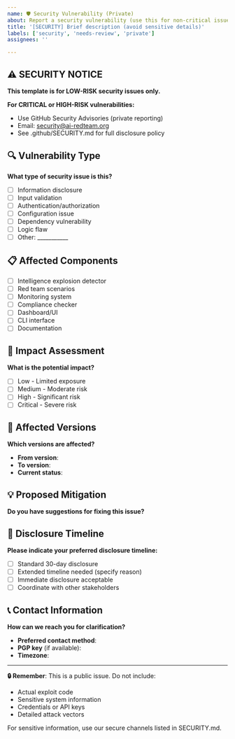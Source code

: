 ```yaml
---
name: 🛡️ Security Vulnerability (Private)
about: Report a security vulnerability (use this for non-critical issues only)
title: '[SECURITY] Brief description (avoid sensitive details)'
labels: ['security', 'needs-review', 'private']
assignees: ''

---
```


## ⚠️ SECURITY NOTICE
**This template is for LOW-RISK security issues only.**

**For CRITICAL or HIGH-RISK vulnerabilities:**
- Use GitHub Security Advisories (private reporting)
- Email: security@ai-redteam.org
- See .github/SECURITY.md for full disclosure policy

## 🔍 Vulnerability Type
**What type of security issue is this?**
- [ ] Information disclosure
- [ ] Input validation
- [ ] Authentication/authorization
- [ ] Configuration issue
- [ ] Dependency vulnerability
- [ ] Logic flaw
- [ ] Other: ___________

## 📋 Affected Components
- [ ] Intelligence explosion detector
- [ ] Red team scenarios
- [ ] Monitoring system
- [ ] Compliance checker
- [ ] Dashboard/UI
- [ ] CLI interface
- [ ] Documentation

## 🎯 Impact Assessment
**What is the potential impact?**
- [ ] Low - Limited exposure
- [ ] Medium - Moderate risk
- [ ] High - Significant risk
- [ ] Critical - Severe risk

## 🔧 Affected Versions
**Which versions are affected?**
- **From version**: 
- **To version**: 
- **Current status**: 

## 💡 Proposed Mitigation
**Do you have suggestions for fixing this issue?**

## 🤝 Disclosure Timeline
**Please indicate your preferred disclosure timeline:**
- [ ] Standard 30-day disclosure
- [ ] Extended timeline needed (specify reason)
- [ ] Immediate disclosure acceptable
- [ ] Coordinate with other stakeholders

## 📞 Contact Information
**How can we reach you for clarification?**
- **Preferred contact method**: 
- **PGP key** (if available): 
- **Timezone**: 

---

**🔒 Remember**: This is a public issue. Do not include:
- Actual exploit code
- Sensitive system information
- Credentials or API keys
- Detailed attack vectors

For sensitive information, use our secure channels listed in SECURITY.md.
